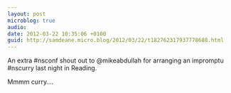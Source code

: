 ```yaml
---
layout: post
microblog: true
audio: 
date: 2012-03-22 10:35:06 +0100
guid: http://samdeane.micro.blog/2012/03/22/t182762317937778688.html
---
```

An extra #nsconf shout out to @mikeabdullah for arranging an impromptu #nscurry last night in Reading.

Mmmm curry….
